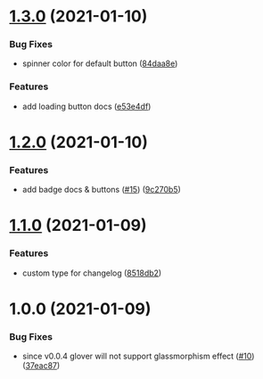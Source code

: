 # [1.3.0](https://github.com/KrzysztofLen/glower.io/compare/v1.2.0...v1.3.0) (2021-01-10)


### Bug Fixes

* spinner color for default button ([84daa8e](https://github.com/KrzysztofLen/glower.io/commit/84daa8ed92cca9f13b3526c89913b7b36386f9a2))


### Features

* add loading button docs ([e53e4df](https://github.com/KrzysztofLen/glower.io/commit/e53e4df706fb306a998227b5fd107311e5027594))

# [1.2.0](https://github.com/KrzysztofLen/glower.io/compare/v1.1.0...v1.2.0) (2021-01-10)


### Features

* add badge docs & buttons ([#15](https://github.com/KrzysztofLen/glower.io/issues/15)) ([9c270b5](https://github.com/KrzysztofLen/glower.io/commit/9c270b5e8a91f16076babddb76594aa7f8f35a94))

# [1.1.0](https://github.com/KrzysztofLen/glower.io/compare/v1.0.1...v1.1.0) (2021-01-09)


### Features

* custom type for changelog ([8518db2](https://github.com/KrzysztofLen/glower.io/commit/8518db229b4fbd36689d35cf5fa55e89154f64e3))


# 1.0.0 (2021-01-09)


### Bug Fixes

* since v0.0.4 glover will not support glassmorphism effect ([#10](https://github.com/KrzysztofLen/glower.io/issues/10)) ([37eac87](https://github.com/KrzysztofLen/glower.io/commit/37eac8734d80e425661954b3be79818a1557e164))
